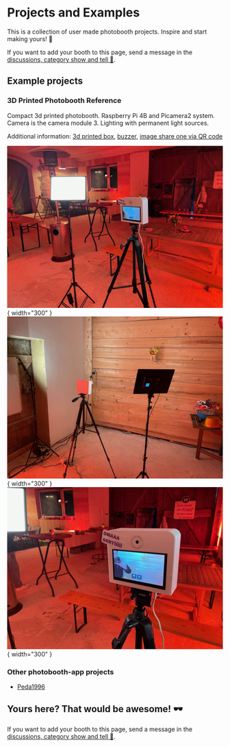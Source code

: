 # Projects and Examples

This is a collection of user made photobooth projects. Inspire and start making yours! 🛫

If you want to add your booth to this page, send a message in the [discussions, category show and tell 📣](https://github.com/photobooth-app/photobooth-app/discussions/categories/show-and-tell).

## Example projects

### 3D Printed Photobooth Reference

Compact 3d printed photobooth. Raspberry Pi 4B and Picamera2 system. Camera is the camera module 3.
Lighting with permanent light sources.

Additional information: [3d printed box](./photobox3dprint.md), [buzzer](https://github.com/photobooth-app/photobooth-buzzer), [image share one via QR code](./setup/shareservice.md)

![reference photobooth](./assets/projects/reference/reference_img2.jpg){ width="300" }
![reference photobooth](./assets/projects/reference/reference_img1.jpg){ width="300" }
![reference photobooth](./assets/projects/reference/reference_img3.jpg){ width="300" }

### Other photobooth-app projects

- [Peda1996](https://github.com/photobooth-app/photobooth-app/discussions/145)

## Yours here? That would be awesome! 🕶️

If you want to add your booth to this page, send a message in the [discussions, category show and tell 📣](https://github.com/photobooth-app/photobooth-app/discussions/categories/show-and-tell).
